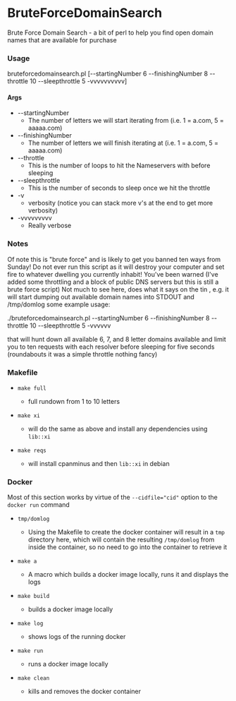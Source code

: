 BruteForceDomainSearch
======================

Brute Force Domain Search - a bit of perl to help you find open domain
names that are available for purchase

### Usage

bruteforcedomainsearch.pl [--startingNumber 6 --finishingNumber 8 --throttle 10 --sleepthrottle 5 -vvvvvvvvvv]

#### Args
* --startingNumber
	+ The number of letters we will start iterating from (i.e. 1 = a.com, 5 = aaaaa.com)
* --finishingNumber
	+ The number of letters we will finish iterating at (i.e. 1 = a.com, 5 = aaaaa.com)
* --throttle
	+ This is the number of loops to hit the Nameservers with before sleeping
* --sleepthrottle
	+ This is the number of seconds to sleep once we hit the throttle
* -v
	+ verbosity (notice you can stack more v's at the end to get more verbosity)
* -vvvvvvvvv
	+ Really verbose

### Notes

Of note this is "brute force" and is likely to get you banned ten ways from Sunday!  Do not ever run this script as it will destroy your computer and set fire to whatever dwelling you currently inhabit!
You've been warned (I've added some throttling and a block of public DNS servers but this is still a brute force script)
Not much to see here, does what it says on the tin , e.g.
it will start dumping out available domain names into STDOUT and /tmp/domlog
some example usage:

./bruteforcedomainsearch.pl --startingNumber 6 --finishingNumber 8 --throttle 10 --sleepthrottle 5 -vvvvvv

that will hunt down all available 6, 7, and 8 letter domains available and limit you to ten requests with each resolver before sleeping for five seconds  (roundabouts it was a simple throttle nothing fancy)

### Makefile

* `make full`
	+  full rundown from 1 to 10 letters

* `make xi`  
	+  will do the same as above and install any dependencies using `lib::xi`

* `make reqs`
	+  will install cpanminus and then `lib::xi` in debian

### Docker

Most of this section works by virtue of the `--cidfile="cid"` option to
the `docker run` command

* `tmp/domlog`
	+ Using the Makefile to create the docker container will result in a `tmp` directory here, which will contain the resulting `/tmp/domlog` from inside the container, so no need to go into the container to retrieve it

* `make a`
	+  A macro which builds a docker image locally, runs it and displays the
logs

* `make build`
	+  builds a docker image locally

* `make log`
	+  shows logs of the running docker

* `make run`
	+  runs a docker image locally

* `make clean`
	+  kills and removes the docker container
